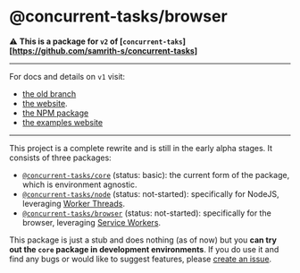 # @concurrent-tasks/browser

:warning: **This is a package for `v2` of [`concurrent-taks`][https://github.com/samrith-s/concurrent-tasks]**

---

For docs and details on `v1` visit:

-   [the old branch](https://github.com/samrith-s/concurrent-tasks/tree/v1)
-   [the website](https://concurrent-tasks.js.org).
-   [the NPM package](https://www.npmjs.com/package/concurrent-tasks)
-   [the examples website](https://samrith-s.github.io/concurrent-tasks)

---

This project is a complete rewrite and is still in the early alpha stages. It consists of three packages:

-   [`@concurrent-tasks/core`][core] (status: basic): the current form of the package, which is environment agnostic.
-   [`@concurrent-tasks/node`][node] (status: not-started): specifically for NodeJS, leveraging [Worker Threads](https://nodejs.org/api/worker_threads.html).
-   [`@concurrent-tasks/browser`][browser] (status: not-started): specifically for the browser, leveraging [Service Workers](https://developer.mozilla.org/en-US/docs/Web/API/Service_Worker_API).

This package is just a stub and does nothing (as of now) but you **can try out the `core` package in development environments**. If you do use it and find any bugs or would like to suggest features, please [create an issue](https://github.com/samrith-s/concurrent-tasks/issues/).

[core]: https://www.npmjs.com/package/@concurrent-tasks/core
[node]: https://www.npmjs.com/package/@concurrent-tasks/node
[browser]: https://www.npmjs.com/package/@concurrent-tasks/browser
